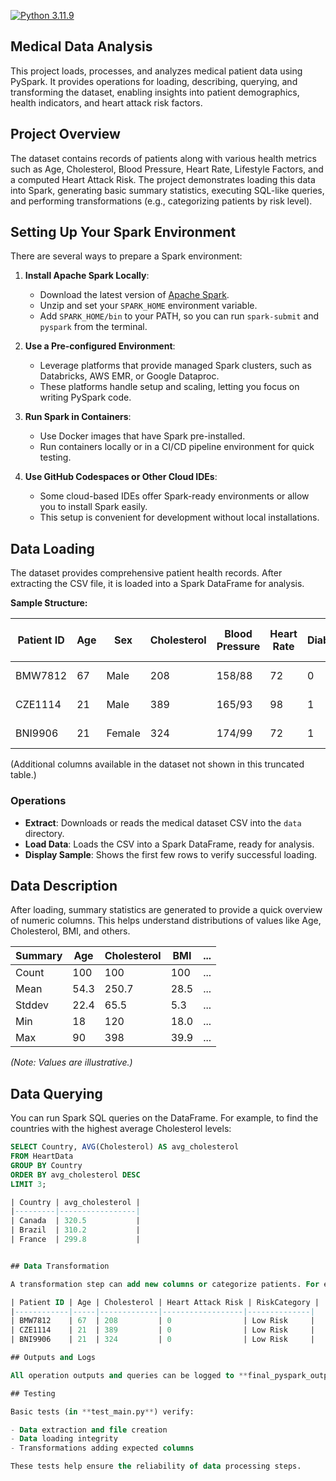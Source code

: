 [![Python 3.11.9](https://github.com/syedhumarahim/scaffold/actions/workflows/main.yml/badge.svg)](https://github.com/syedhumarahim/scaffold/actions/workflows/main.yml)
## Medical Data Analysis

This project loads, processes, and analyzes medical patient data using PySpark. It provides operations for loading, describing, querying, and transforming the dataset, enabling insights into patient demographics, health indicators, and heart attack risk factors.

## Project Overview

The dataset contains records of patients along with various health metrics such as Age, Cholesterol, Blood Pressure, Heart Rate, Lifestyle Factors, and a computed Heart Attack Risk. The project demonstrates loading this data into Spark, generating basic summary statistics, executing SQL-like queries, and performing transformations (e.g., categorizing patients by risk level).

## Setting Up Your Spark Environment

There are several ways to prepare a Spark environment:

1. **Install Apache Spark Locally**:  
   - Download the latest version of [Apache Spark](https://spark.apache.org/downloads.html).
   - Unzip and set your `SPARK_HOME` environment variable.
   - Add `SPARK_HOME/bin` to your PATH, so you can run `spark-submit` and `pyspark` from the terminal.

2. **Use a Pre-configured Environment**:  
   - Leverage platforms that provide managed Spark clusters, such as Databricks, AWS EMR, or Google Dataproc.
   - These platforms handle setup and scaling, letting you focus on writing PySpark code.

3. **Run Spark in Containers**:  
   - Use Docker images that have Spark pre-installed.
   - Run containers locally or in a CI/CD pipeline environment for quick testing.

4. **Use GitHub Codespaces or Other Cloud IDEs**:  
   - Some cloud-based IDEs offer Spark-ready environments or allow you to install Spark easily.
   - This setup is convenient for development without local installations.


## Data Loading

The dataset provides comprehensive patient health records. After extracting the CSV file, it is loaded into a Spark DataFrame for analysis.

**Sample Structure:**

| Patient ID | Age | Sex    | Cholesterol | Blood Pressure | Heart Rate | Diabetes | Smoking | ... | Country    | Continent       | Hemisphere           | Heart Attack Risk |
|------------|-----|--------|-------------|----------------|------------|----------|----------|-----|------------|-----------------|----------------------|------------------|
| BMW7812    | 67  | Male   | 208         | 158/88         | 72         | 0        | 1        | ... | Argentina  | South America   | Southern Hemisphere  | 0                |
| CZE1114    | 21  | Male   | 389         | 165/93         | 98         | 1        | 1        | ... | Canada     | North America   | Northern Hemisphere  | 0                |
| BNI9906    | 21  | Female | 324         | 174/99         | 72         | 1        | 0        | ... | France     | Europe          | Northern Hemisphere  | 0                |

(Additional columns available in the dataset not shown in this truncated table.)

### Operations
- **Extract**: Downloads or reads the medical dataset CSV into the `data` directory.
- **Load Data**: Loads the CSV into a Spark DataFrame, ready for analysis.
- **Display Sample**: Shows the first few rows to verify successful loading.

## Data Description

After loading, summary statistics are generated to provide a quick overview of numeric columns. This helps understand distributions of values like Age, Cholesterol, BMI, and others.

| Summary | Age  | Cholesterol | BMI   | ... |
|---------|------|-------------|-------|-----|
| Count   | 100  | 100         | 100   | ... |
| Mean    | 54.3 | 250.7       | 28.5  | ... |
| Stddev  | 22.4 | 65.5        | 5.3   | ... |
| Min     | 18   | 120         | 18.0  | ... |
| Max     | 90   | 398         | 39.9  | ... |

*(Note: Values are illustrative.)*

## Data Querying

You can run Spark SQL queries on the DataFrame. For example, to find the countries with the highest average Cholesterol levels:

```sql
SELECT Country, AVG(Cholesterol) AS avg_cholesterol
FROM HeartData
GROUP BY Country
ORDER BY avg_cholesterol DESC
LIMIT 3;

| Country | avg_cholesterol |
|---------|-----------------|
| Canada  | 320.5           |
| Brazil  | 310.2           |
| France  | 299.8           |


## Data Transformation

A transformation step can add new columns or categorize patients. For example, a **"RiskCategory"** column can be derived from the **"Heart Attack Risk"** column:

| Patient ID | Age | Cholesterol | Heart Attack Risk | RiskCategory |
|------------|-----|-------------|------------------|--------------|
| BMW7812    | 67  | 208         | 0                | Low Risk     |
| CZE1114    | 21  | 389         | 0                | Low Risk     |
| BNI9906    | 21  | 324         | 0                | Low Risk     |

## Outputs and Logs

All operation outputs and queries can be logged to **final_pyspark_output.md**, providing a record of the transformations, queries, and results performed during analysis.

## Testing

Basic tests (in **test_main.py**) verify:

- Data extraction and file creation
- Data loading integrity
- Transformations adding expected columns

These tests help ensure the reliability of data processing steps.
